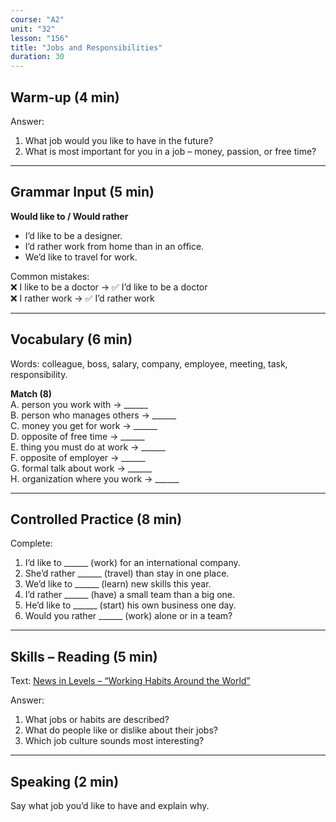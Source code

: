 ```yaml
---
course: "A2"
unit: "32"
lesson: "156"
title: "Jobs and Responsibilities"
duration: 30
---
```


## Warm-up (4 min)
Answer:
1. What job would you like to have in the future?  
2. What is most important for you in a job – money, passion, or free time?  

-------
## Grammar Input (5 min)
**Would like to / Would rather**  
- I’d like to be a designer.  
- I’d rather work from home than in an office.  
- We’d like to travel for work.  

Common mistakes:  
❌ I like to be a doctor → ✅ I’d like to be a doctor  
❌ I rather work → ✅ I’d rather work  

-------
## Vocabulary (6 min)
Words: colleague, boss, salary, company, employee, meeting, task, responsibility.  

**Match (8)**  
A. person you work with → ______  
B. person who manages others → ______  
C. money you get for work → ______  
D. opposite of free time → ______  
E. thing you must do at work → ______  
F. opposite of employer → ______  
G. formal talk about work → ______  
H. organization where you work → ______  

-------
## Controlled Practice (8 min)
Complete:  
1. I’d like to ______ (work) for an international company.  
2. She’d rather ______ (travel) than stay in one place.  
3. We’d like to ______ (learn) new skills this year.  
4. I’d rather ______ (have) a small team than a big one.  
5. He’d like to ______ (start) his own business one day.  
6. Would you rather ______ (work) alone or in a team?  

-------
## Skills – Reading (5 min)
Text: [News in Levels – “Working Habits Around the World”](https://www.newsinlevels.com/)  

Answer:  
1. What jobs or habits are described?  
2. What do people like or dislike about their jobs?  
3. Which job culture sounds most interesting?  

-------
## Speaking (2 min)
Say what job you’d like to have and explain why.
